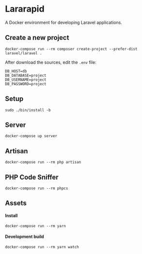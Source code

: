 # Lararapid

A Docker environment for developing Laravel applications.

## Create a new project
```
docker-compose run --rm composer create-project --prefer-dist laravel/laravel .
```

After download the sources, edit the `.env` file:

```
DB_HOST=db
DB_DATABASE=project
DB_USERNAME=project
DB_PASSWORD=project
```

## Setup

```
sudo ./bin/install -b
```

## Server
```
docker-compose up server
```

## Artisan
```
docker-compose run --rm php artisan
```

## PHP Code Sniffer
```
docker-compose run --rm phpcs
```

## Assets

#### Install
```
docker-compose run --rm yarn
```

#### Development build
```
docker-compose run --rm yarn watch
```
